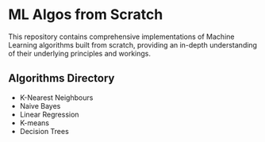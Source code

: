 # ML Algos from Scratch

This repository contains comprehensive implementations of Machine Learning algorithms built from scratch, providing an in-depth understanding of their underlying principles and workings.

## Algorithms Directory

- K-Nearest Neighbours
- Naive Bayes
- Linear Regression
- K-means 
- Decision Trees
